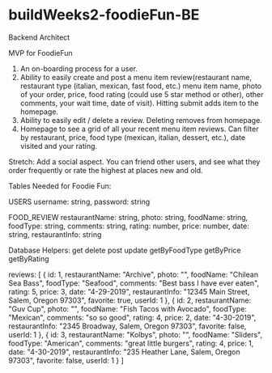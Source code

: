 # buildWeeks2-foodieFun-BE
Backend Architect 

MVP for FoodieFun
1. An on-boarding process for a user.
2. Ability to easily create and post a menu item review(restaurant name, restaurant type (italian, mexican, fast food, etc.) menu item name, photo of your order, price, food rating (could use 5 star method or other), other comments, your wait time, date of visit). Hitting submit adds item to the homepage. 
 3. Ability to easily edit / delete a review. Deleting removes from homepage. 
 4. Homepage to see a grid of all your recent menu item reviews.  Can filter by restaurant, price, food type (mexican, italian, dessert, etc.), date visited and your rating. 


Stretch: Add a social aspect. You can friend other users, and see what they order frequently or rate the highest at places new and old. 

Tables Needed for Foodie Fun:

USERS
username: string,
password: string

FOOD_REVIEW
restaurantName: string,
photo: string,
foodName: string,
foodType: string,
comments: string,
rating: number,
price: number,
date: string,
restaurantInfo: string

Database Helpers:
get
delete
post
update
getByFoodType
getByPrice
getByRating

reviews: [
  {
    id: 1,
    restaurantName: "Archive",
    photo: "",
    foodName: "Chilean Sea Bass",
    foodType: "Seafood",
    comments: "Best bass I have ever eaten",
    rating: 5,
    price: 3,
    date: "4-29-2019",
    restaurantInfo: "12345 Main Street, Salem, Oregon 97303",
    favorite: true,
    userId: 1
  },
  {
    id: 2,
    restaurantName: "Guv Cup",
    photo: "",
    foodName: "Fish Tacos with Avocado",
    foodType: "Mexican",
    comments: "so so good",
    rating: 4,
    price: 2,
    date: "4-30-2019",
    restaurantInfo: "2345 Broadway, Salem, Oregon 97303",
    favorite: false,
    userId: 1
  },
  {
    id: 3,
    restaurantName: "Kolbys",
    photo: "",
    foodName: "Sliders",
    foodType: "American",
    comments: "great little burgers",
    rating: 4,
    price: 1,
    date: "4-30-2019",
    restaurantInfo: "235 Heather Lane, Salem, Oregon 97303",
    favorite: false,
    userId: 1
  }
]

